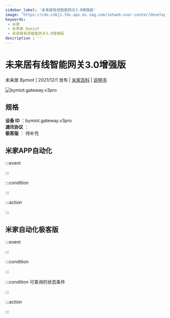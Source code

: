 ```yaml
---
sidebar_label: '未来居有线智能网关3.0增强版'
image: 'https://cdn.cnbj1.fds.api.mi-img.com/iotweb-user-center/developer_1679048030244ZumD9RvC.png?GalaxyAccessKeyId=AKVGLQWBOVIRQ3XLEW&Expires=9223372036854775807&Signature=rie/9HxbyUFUWsw9oD17iT0PwlA='
keywords: 
 - 米家
 - 未来居 Bymiot
 - 未来居有线智能网关3.0增强版
description : ''
---
```

# 未来居有线智能网关3.0增强版

未来居 Bymiot | 2021/12/1 发布 | [米家百科](https://home.mi.com/webapp/content/baike/product/index.html?model=bymiot.gateway.v3pro) | [说明书](https://home.mi.com/views/introduction.html?model=bymiot.gateway.v3pro&region=cn)

![bymiot.gateway.v3pro](https://cdn.cnbj1.fds.api.mi-img.com/iotweb-user-center/developer_1679048030244ZumD9RvC.png?GalaxyAccessKeyId=AKVGLQWBOVIRQ3XLEW&Expires=9223372036854775807&Signature=rie/9HxbyUFUWsw9oD17iT0PwlA=)

## 规格  
> 
**设备 ID** ：bymiot.gateway.v3pro  
**通讯协议** ：  
**极客版**  ： 待补充 


## 米家APP自动化  

:::event  

:::

:::condition  

:::

:::action   

:::

## 米家自动化极客版  

:::event  

:::

:::condition  

:::

:::condition 可查询的状态条件  

:::

:::action  

:::

        
